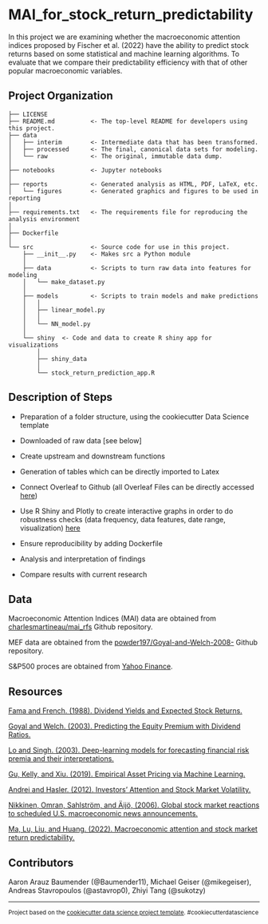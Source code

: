 MAI_for_stock_return_predictability
==============================

In this project we are examining whether the macroeconomic attention indices proposed by Fischer et al. (2022) have the ability to predict stock returns based on some statistical and machine learning algorithms. To evaluate that we compare their predictability efficiency with that of other popular macroeconomic variables.

Project Organization
------------

    ├── LICENSE
    ├── README.md          <- The top-level README for developers using this project.
    ├── data
    │   ├── interim        <- Intermediate data that has been transformed.
    │   ├── processed      <- The final, canonical data sets for modeling.
    │   └── raw            <- The original, immutable data dump.
    │
    ├── notebooks          <- Jupyter notebooks
    │
    ├── reports            <- Generated analysis as HTML, PDF, LaTeX, etc.
    │   └── figures        <- Generated graphics and figures to be used in reporting
    │
    ├── requirements.txt   <- The requirements file for reproducing the analysis environment
    │
    ├── Dockerfile
    │
    └── src                <- Source code for use in this project.
        ├── __init__.py    <- Makes src a Python module
        │
        ├── data           <- Scripts to turn raw data into features for modeling
        │   └── make_dataset.py
        │
        ├── models         <- Scripts to train models and make predictions
        │   │                 
        │   ├── linear_model.py
        │   │
        │   └── NN_model.py
        │
        └── shiny  <- Code and data to create R shiny app for visualizations
            │
            ├── shiny_data
            │
            └── stock_return_prediction_app.R
    
Description of Steps 
------------

- Preparation of  a folder structure, using the cookiecutter Data Science template

- Downloaded of raw data [see below]

- Create upstream and downstream functions

- Generation of tables which can be directly imported to Latex 

- Connect Overleaf to Github (all Overleaf Files can be directly accessed [here](https://www.overleaf.com/read/yqkhbqjwvtbs#b7cd7c))

- Use R Shiny and Plotly to create interactive graphs in order to do robustness checks (data frequency, data features, date range, visualization) [here](https://baumender11.shinyapps.io/Alpha/)

- Ensure reproducibility by adding Dockerfile 

- Analysis and interpretation of findings

- Compare results with current research

Data 
------------

Macroeconomic Attention Indices (MAI) data are obtained from [charlesmartineau/mai_rfs](https://github.com/charlesmartineau/mai_rfs) Github repository.

MEF data are obtained from the [powder197/Goyal-and-Welch-2008-](https://github.com/powder197/Goyal-and-Welch-2008-/tree/master) Github repository.

S&P500 proces are obtained from [Yahoo Finance](https://finance.yahoo.com).
  
Resources
------------

[Fama and French. (1988). Dividend Yields and Expected Stock Returns.](https://www.sciencedirect.com/science/article/pii/0304405X88900207)

[Goyal and Welch. (2003). Predicting the Equity Premium with Dividend Ratios.](https://www.jstor.org/stable/4133989)

[Lo and Singh. (2003). Deep-learning models for forecasting financial risk premia and their interpretations.](https://www.tandfonline.com/doi/full/10.1080/14697688.2023.2203844)

[Gu, Kelly, and Xiu. (2019). Empirical Asset Pricing via Machine Learning.](https://dachxiu.chicagobooth.edu/download/ML.pdf)

[Andrei and Hasler. (2012). Investors’ Attention and Stock Market Volatility.](https://www.epfl.ch/labs/cfi/wp-content/uploads/2018/08/WP757_A2.pdf)

[Nikkinen, Omran, Sahlström, and Äijö, (2006). Global stock market reactions to scheduled U.S. macroeconomic news announcements.](https://www.sciencedirect.com/science/article/pii/S104402830600024X)

[Ma, Lu, Liu, and Huang. (2022). Macroeconomic attention and stock market return predictability.](https://doi.org/10.1016/j.intfin.2022.101603)


Contributors
------------

Aaron Arauz Baumender (@Baumender11), Michael Geiser (@mikegeiser), Andreas Stavropoulos (@astavrop0), Zhiyi Tang (@sukotzy)

--------

<p><small>Project based on the <a target="_blank" href="https://drivendata.github.io/cookiecutter-data-science/">cookiecutter data science project template</a>. #cookiecutterdatascience</small></p>
